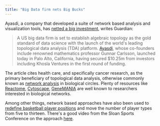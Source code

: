 ```yaml
---
title: "Big Data firm nets Big Bucks"
---
```


Ayasdi, a company that developed a suite of network based analysis and visualization tools, has [netted a big investment](http://www.guardian.co.uk/news/datablog/2013/jan/16/big-data-firm-topological-data-analysis), writes Guardian:

> A US big data  firm is set to establish algebraic topology as the gold standard of  data science with the launch of the world's leading topological data  analysis (TDA) platform.
[Ayasdi](http://www.ayasdi.com/), whose co-founders include renowned mathematics professor Gunnar Carlsson, launched today in Palo Alto, California, having secured $10.25m from investors including Khosla Ventures in the first round of funding.

The article cites health care, and specifically cancer research, as the primary beneficiary of topological data analysis, otherwise commonly known as [network analysis](http://stke.sciencemag.org/cgi/content/abstract/sigtrans;4/190/tr5) in biological circles. Plenty of resources like [Reactome](http://www.reactome.org/ReactomeGWT/entrypoint.html), <span id="goog_2147432352"></span>[Cytoscape](http://www.cytoscape.org/), [GeneMANIA](http://www.genemania.org/) are well known to researchers interested in biological networks.

Among other things, network based approaches have also been used to [redefine basketball player positions](http://flowingdata.com/2012/03/21/redefining-nba-basketball-positions/) and move the number of player types from five to thirteen. There's a good video from the Sloan Sports Conference on the approach <a href="http://www.sloansportsconference.com/?p=5431">here</a>. 




